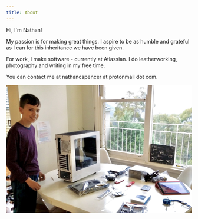 ```yaml
---
title: About
---
```


Hi, I'm Nathan!

My passion is for making great things. I aspire to be as humble and grateful as I can for this inheritance we have been given.

For work, I make software - currently at Atlassian. I do leatherworking, photography and writing in my free time.

You can contact me at nathancspencer at protonmail dot com.

![](../photos/building.jpeg)
